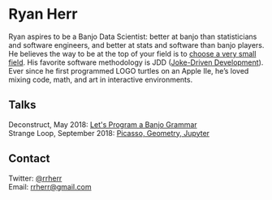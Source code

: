 # Ryan Herr

Ryan aspires to be a Banjo Data Scientist: better at banjo than statisticians and software engineers, and better at stats and software than banjo players. He believes the way to be at the top of your field is to [choose a very small field](https://www.ted.com/talks/simone_giertz_why_you_should_make_useless_things/transcript).  His favorite software methodology is JDD ([Joke-Driven Development](https://blog.ncase.me/questions-from-eyeo/)). Ever since he first programmed LOGO turtles on an Apple IIe, he’s loved mixing code, math, and art in interactive environments.

## Talks

Deconstruct, May 2018: [Let's Program a Banjo Grammar](https://rrherr.github.io/banjo-grammar/)  
Strange Loop, September 2018: [Picasso, Geometry, Jupyter](https://rrherr.github.io/picasso-geometry-jupyter/)

## Contact

Twitter: [@rrherr](https://twitter.com/rrherr)  
Email: [rrherr@gmail.com](mailto:rrherr@gmail.com)
